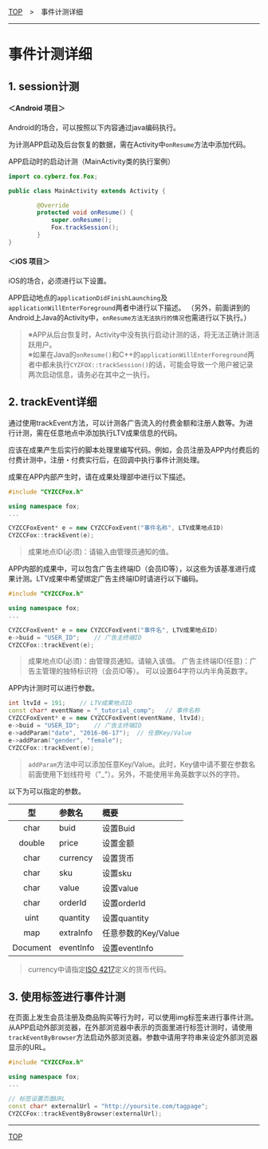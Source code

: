 [TOP](../../README.md)　>　事件计测详细

---

# 事件计测详细

## 1. session计测

#### ＜Android 项目＞
Android的场合，可以按照以下内容通过java编码执行。<br>

为计测APP启动及后台恢复的数据，需在Activity中`onResume`方法中添加代码。

APP启动时的启动计测（MainActivity类的执行案例）
```java
import co.cyberz.fox.Fox;

public class MainActivity extends Activity {

		@Override
		protected void onResume() {
            super.onResume();
            Fox.trackSession();
		}
}
```

#### ＜iOS 项目＞
iOS的场合，必须进行以下设置。

APP启动地点的`applicationDidFinishLaunching`及`applicationWillEnterForeground`两者中进行以下描述。
（另外，前面讲到的Android上Java的Activity中，`onResume方法无法执行的情况`也需进行以下执行。）

> ※APP从后台恢复时，Activity中没有执行启动计测的话，将无法正确计测活跃用户。<br>
※如果在Java的`onResume()`和C++的`applicationWillEnterForeground`两者中都未执行`CYZFOX::trackSession()`的话，可能会导致一个用户被记录两次启动信息，请务必在其中之一执行。


## 2. trackEvent详细

通过使用trackEvent方法，可以计测各广告流入的付费金额和注册人数等。为进行计测，需在任意地点中添加执行LTV成果信息的代码。<br>

应该在成果产生后实行的脚本处理里编写代码。例如，会员注册及APP内付费后的付费计测中，注册・付费实行后，在回调中执行事件计测处理。<br>

成果在APP内部产生时，请在成果处理部中进行以下描述。

```cpp
#include "CYZCCFox.h"

using namespace fox;
...

CYZCCFoxEvent* e = new CYZCCFoxEvent("事件名称", LTV成果地点ID)
CYZCCFox::trackEvent(e);
```

> 成果地点ID(必须)：请输入由管理员通知的值。
APP内部的成果中，可以包含广告主终端ID（会员ID等），以这些为该基准进行成果计测。LTV成果中希望绑定广告主终端ID时请进行以下编码。
```cpp
#include "CYZCCFox.h"

using namespace fox;
...

CYZCCFoxEvent* e = new CYZCCFoxEvent("事件名", LTV成果地点ID)
e->buid = "USER_ID";	// 广告主终端ID
CYZCCFox::trackEvent(e);

```

> 成果地点ID(必须)：由管理员通知。请输入该值。广告主终端ID(任意)：广告主管理的独特标识符（会员ID等）。可以设置64字符以内半角英数字。APP内计测时可以进行参数。

```cpp
int ltvId = 191;	// LTV成果地点ID
const char* eventName = "_tutorial_comp";	// 事件名称
CYZCCFoxEvent* e = new CYZCCFoxEvent(eventName, ltvId);
e->buid = "USER_ID";	// 广告主终端ID
e->addParam("date", "2016-06-17");	// 任意Key/Value
e->addParam("gender", "female");
CYZCCFox::trackEvent(e);
```

> `addParam`方法中可以添加任意Key/Value。此时，Key値中请不要在参数名前面使用下划线符号（"_"）。另外，不能使用半角英数字以外的字符。

以下为可以指定的参数。

|**型**|**参数名**|**概要**|
|:---:|:---|:---|
|char|buid|设置Buid|
|double|price|设置金额|
|char|currency|设置货币|
|char|sku|设置sku|
|char|value|设置value|
|char|orderId|设置orderId|
|uint|quantity|设置quantity|
|map|extraInfo|任意参数的Key/Value|
|Document|eventInfo|设置eventInfo|

> currency中请指定[ISO 4217](http://ja.wikipedia.org/wiki/ISO_4217)定义的货币代码。

## 3. 使用标签进行事件计测

在页面上发生会员注册及商品购买等行为时，可以使用img标签来进行事件计测。<br>
从APP启动外部浏览器，在外部浏览器中表示的页面里进行标签计测时，请使用`trackEventByBrowser`方法启动外部浏览器。参数中请用字符串来设定外部浏览器显示的URL。<br>

```cpp
#include "CYZCCFox.h"

using namespace fox;
...

// 标签设置页面URL
const char* externalUrl = "http://yoursite.com/tagpage";
CYZCCFox::trackEventByBrowser(externalUrl);
```



---
[TOP](../../README.md)
